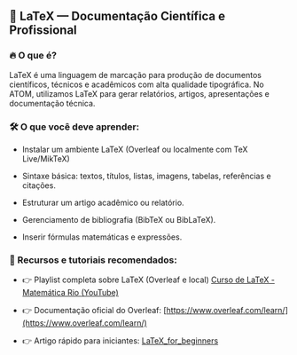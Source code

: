## 📄 LaTeX — Documentação Científica e Profissional
### 🔥 O que é?
LaTeX é uma linguagem de marcação para produção de documentos científicos, técnicos e acadêmicos com alta qualidade tipográfica. No ATOM, utilizamos LaTeX para gerar relatórios, artigos, apresentações e documentação técnica.

### 🛠️ O que você deve aprender:
- Instalar um ambiente LaTeX (Overleaf ou localmente com TeX Live/MikTeX)

- Sintaxe básica: textos, títulos, listas, imagens, tabelas, referências e citações.

- Estruturar um artigo acadêmico ou relatório.

- Gerenciamento de bibliografia (BibTeX ou BibLaTeX).

- Inserir fórmulas matemáticas e expressões.

### 🎯 Recursos e tutoriais recomendados:
- 👉 Playlist completa sobre LaTeX (Overleaf e local)
[Curso de LaTeX - Matemática Rio (YouTube)](https://www.youtube.com/watch?v=pxsEiJGMTbk&list=PLBTAWVWo60AsrO5ulDb3ZF_kk0z1uKo2_&index=2)

- 👉 Documentação oficial do Overleaf:
[https://www.overleaf.com/learn/](https://www.overleaf.com/learn/)

- 👉 Artigo rápido para iniciantes:
[LaTeX_for_beginners](https://www.overleaf.com/learn/latex/Tutorials/LaTeX_for_beginners)
